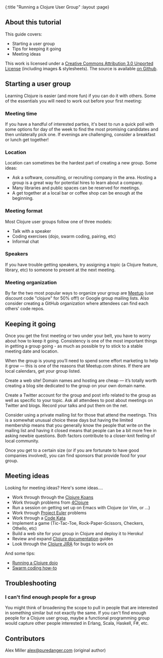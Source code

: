 {:title "Running a Clojure User Group"
 :layout :page}

## About this tutorial

This guide covers:

 * Starting a user group
 * Tips for keeping it going
 * Meeting ideas

This work is licensed under a <a rel="license" href="http://creativecommons.org/licenses/by/3.0/">Creative Commons Attribution 3.0 Unported License</a>
(including images & stylesheets). The source is available [on Github](https://github.com/clojure-doc/clojure-doc.github.io).

## Starting a user group

Learning Clojure is easier (and more fun) if you can do it with others. Some of the essentials you will need to work out before your first meeting:

### Meeting time

 If you have a handful of interested parties, it's best to run a quick poll with some options for day of the week to find the most promising candidates and then unilaterally pick one. If evenings are challenging, consider a breakfast or lunch get together!

### Location

Location can sometimes be the hardest part of creating a new group. Some ideas:

  * Ask a software, consulting, or recruiting company in the area. Hosting a group is a great way for potential hires to learn about a company.
  * Many libraries and public spaces can be reserved for meetings.
  * A get together at a local bar or coffee shop can be enough at the beginning.

### Meeting format

 Most Clojure user groups follow one of three models:

  * Talk with a speaker
  * Coding exercises (dojo, swarm coding, pairing, etc)
  * Informal chat

### Speakers

If you have trouble getting speakers, try assigning a topic (a Clojure feature, library, etc) to someone to present at the next meeting.

### Meeting organization

By far the two most popular ways to organize your group are [Meetup](http://meetup.com) (use discount code "clojure" for 50% off!) or Google group mailing lists.
Also consider creating a GitHub organization where attendees can find each others' code repos.

## Keeping it going

Once you get the first meeting or two under your belt, you have to worry about how to keep it going. Consistency is one of the most important things in getting a group going - as much as possible try to stick to a stable meeting date and location.

When the group is young you’ll need to spend some effort marketing to help it grow — this is one of the reasons that Meetup.com shines. If there are local calendars, get your group listed.

Create a web site! Domain names and hosting are cheap — it’s totally worth creating a blog site dedicated to the group on your own domain name.

Create a Twitter account for the group and post info related to the group as well as specific to your topic. Ask all attendees to post about meetings on Twitter and blogs. Record your talks and put them on the net.

Consider using a private mailing list for those that attend the meetings. This is a somewhat unusual choice these days but having the limited membership means that you generally know the people that write on the mailing list and having it closed means that people can be a bit more free in asking newbie questions. Both factors contribute to a closer-knit feeling of local community.

Once you get to a certain size (or if you are fortunate to have good companies involved), you can find sponsors that provide food for your group.

## Meeting ideas

Looking for meeting ideas? Here's some ideas....

 * Work through through the [Clojure Koans](https://github.com/functional-koans/clojure-koans)
 * Work through problems from [4Clojure](http://www.4clojure.com/)
 * Run a session on getting set up on Emacs with Clojure (or Vim, or ...)
 * Work through [Project Euler](http://projecteuler.net/) problems
 * Work through a [Code Kata](http://codekata.pragprog.com/)
 * Implement a game (Tic-Tac-Toe, Rock-Paper-Scissors, Checkers, Othello, etc)
 * Build a web site for your group in Clojure and deploy it to Heroku!
 * Review and expand [Clojure documentation](https://clojure-doc.github.io) guides
 * Look through the [Clojure JIRA](http://dev.clojure.org/jira/secure/Dashboard.jspa) for bugs to work on

And some tips:

 * [Running a Clojure dojo](http://otfrom.wordpress.com/2012/07/04/how-to-run-a-london-clojure-dojo-in-20ish-easy-steps/)
 * [Swarm coding how-to](http://www.infoq.com/presentations/Swarm-Coding)

## Troubleshooting

### I can't find enough people for a group

You might think of broadening the scope to pull in people that are interested in something similar but not exactly the same. If you can't find enough
people for a Clojure user group, maybe a functional programming group would capture other people interested in Erlang, Scala, Haskell, F#, etc.

## Contributors

Alex Miller <alex@puredanger.com> (original author)
